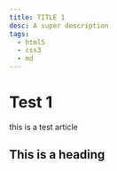 ```yaml
---
title: TITLE 1
desc: A super description
tags:
  - html5
  - css3
  - md
---
```


# Test 1

this is a test article

## This is a heading

<ImageComparator leftImage="test.jpg" rightImage="OmenGrey.jpg" leftLabel="Old" rightLabel="New"/>
